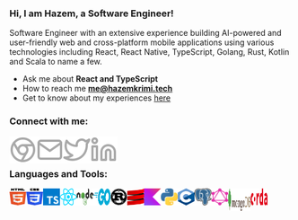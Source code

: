 ### Hi, I am Hazem, a Software Engineer!

Software Engineer with an extensive experience building AI-powered and user-friendly web and cross-platform mobile applications using various technologies including React, React Native, TypeScript, Golang, Rust, Kotlin and Scala to name a few.

- Ask me about **React and TypeScript**
- How to reach me **me@hazemkrimi.tech**
- Get to know about my experiences [here](https://hazemkrimi.tech/about)

### Connect with me:

[<img align="left" alt="Website" src="./icons/website.svg" />](https://hazemkrimi.tech/)
[<img align="left" alt="Website" src="./icons/mail.svg" />](mailto:me@hazemkrimi.tech)
[<img align="left" alt="Website" src="./icons/twitter.svg" />](https://twitter.com/HazemKrimi)
[<img align="left" alt="Website" src="./icons/linkedin.svg" />](https://www.linkedin.com/in/hazemkrimi)

<br></br>

### Languages and Tools:

<img align="left" width="30px" height="30px" alt="HTML" src="./icons/html.svg" />
<img align="left" width="30px" height="30px" alt="CSS" src="./icons/css.svg" />
<img align="left" width="30px" height="30px" alt="TypeScript" src="./icons/typescript.svg" />
<img align="left" width="30px" height="30px" alt="React" src="./icons/react.svg" />
<img align="left" width="30px" height="30px" alt="Node.js" src="./icons/node.svg" />
<img align="left" width="30px" height="30px" alt="Golang" src="./icons/go.svg" />
<img align="left" width="30px" height="30px" alt="Rust" src="./icons/rust.svg" />
<img align="left" width="30px" height="30px" alt="Scala" src="./icons/scala.svg" />
<img align="left" width="30px" height="30px" alt="Kotlin" src="./icons/kotlin.svg" />
<img align="left" width="30px" height="30px" alt="Python" src="./icons/python.svg" />
<img align="left" width="30px" height="30px" alt="C/C++" src="./icons/c.svg" />
<img align="left" width="30px" height="30px" alt="Postgres" src="./icons/postgresql.svg" />
<img align="left" width="30px" height="30px" alt="GraphQL" src="./icons/graphql.svg" />
<img align="left" width="40px" height="40px" alt="MongoDB" src="./icons/mongo.svg" />
<img align="left" width="30px" height="30px" alt="Corda" src="./icons/corda.svg" />
